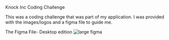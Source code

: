Knock Inc Coding Challenge

This was a coding challenge that was part of my application. I was provided with the images/logos and a figma file to guide me. 


The Figma File- Desktop edition
![large figma](https://github.com/AangBel/OnePageHonour/assets/119378254/c6a24822-dc0c-4cd6-b2f7-cb9d02ee60cc)
